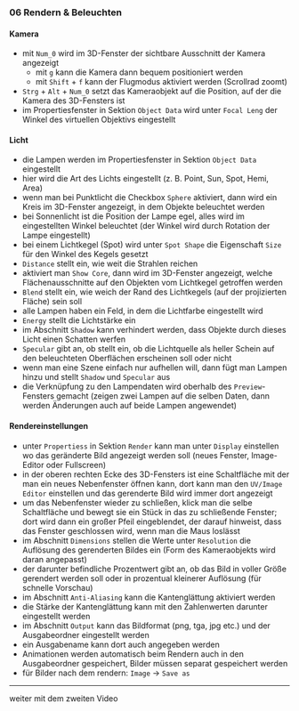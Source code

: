 ### 06 Rendern & Beleuchten

#### Kamera
- mit `Num_0` wird im 3D-Fenster der sichtbare Ausschnitt der Kamera angezeigt
  - mit `g` kann die Kamera dann bequem positioniert werden
  - mit `Shift` + `f` kann der Flugmodus aktiviert werden (Scrollrad zoomt)
- `Strg` + `Alt` + `Num_0` setzt das Kameraobjekt auf die Position, auf der die Kamera des 3D-Fensters ist
- im Propertiesfenster in Sektion `Object Data` wird unter `Focal Leng` der Winkel des virtuellen Objektivs eingestellt

#### Licht
- die Lampen werden im Propertiesfenster in Sektion `Object Data` eingestellt
 - hier wird die Art des Lichts eingestellt (z. B. Point, Sun, Spot, Hemi, Area)
- wenn man bei Punktlicht die Checkbox `Sphere` aktiviert, dann wird ein Kreis im 3D-Fenster angezeigt, in dem Objekte beleuchtet werden
- bei Sonnenlicht ist die Position der Lampe egel, alles wird im eingestellten Winkel beleuchtet (der Winkel wird durch Rotation der Lampe eingestellt)
- bei einem Lichtkegel (Spot) wird unter `Spot Shape` die Eigenschaft `Size` für den Winkel des Kegels gesetzt
 - `Distance` stellt ein, wie weit die Strahlen reichen
 - aktiviert man `Show Core`, dann wird im 3D-Fenster angezeigt, welche Flächenausschnitte auf den Objekten vom Lichtkegel getroffen werden
 - `Blend` stellt ein, wie weich der Rand des Lichtkegels (auf der projizierten Fläche) sein soll
- alle Lampen haben ein Feld, in dem die Lichtfarbe eingestellt wird
- `Energy` stellt die Lichtstärke ein
- im Abschnitt `Shadow` kann verhindert werden, dass Objekte durch dieses Licht einen Schatten werfen
- `Specular` gibt an, ob stellt ein, ob die Lichtquelle als heller Schein auf den beleuchteten Oberflächen erscheinen soll oder nicht
- wenn man eine Szene einfach nur aufhellen will, dann fügt man Lampen hinzu und stellt `Shadow` und `Specular` aus
- die Verknüpfung zu den Lampendaten wird oberhalb des `Preview`-Fensters gemacht (zeigen zwei Lampen auf die selben Daten, dann werden Änderungen auch auf beide Lampen angewendet)

#### Rendereinstellungen
- unter `Propertiess` in Sektion `Render` kann man unter `Display` einstellen wo das geränderte Bild angezeigt werden soll (neues Fenster, Image-Editor oder Fullscreen)
- in der oberen rechten Ecke des 3D-Fensters ist eine Schaltfläche mit der man ein neues Nebenfenster öffnen kann, dort kann man den `UV/Image Editor` einstellen und das gerenderte Bild wird immer dort angezeigt
 - um das Nebenfenster wieder zu schließen, klick man die selbe Schaltfläche und bewegt sie ein Stück in das zu schließende Fenster; dort wird dann ein großer Pfeil eingeblendet, der darauf hinweist, dass das Fenster geschlossen wird, wenn man die Maus loslässt
- im Abschnitt `Dimensions` stellen die Werte unter `Resolution` die Auflösung des gerenderten Bildes ein (Form des Kameraobjekts wird daran angepasst)
 - der darunter befindliche Prozentwert gibt an, ob das Bild in voller Größe gerendert werden soll oder in prozentual kleinerer Auflösung (für schnelle Vorschau)
- im Abschnitt `Anti-Aliasing` kann die Kantenglättung aktiviert werden
 - die Stärke der Kantenglättung kann mit den Zahlenwerten darunter eingestellt werden
- im Abschnitt `Output` kann das Bildformat (png, tga, jpg etc.) und der Ausgabeordner eingestellt werden
 - ein Ausgabename kann dort auch angegeben werden
- Animationen werden automatisch beim Rendern auch in den Ausgabeordner gespeichert, Bilder müssen separat gespeichert werden
 - für Bilder nach dem rendern: `Image` -> `Save as`

----------
weiter mit dem zweiten Video
